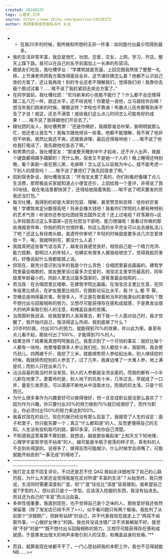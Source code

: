 ```yaml
---
created: 20240225
tags: 心理学,工作
source: https://www.zhihu.com/question/24230372
author: 杨思蒙我感觉我有点叼 关注
---
```

- - 在我20岁的时候，我所做和所想的无非一件事：如何能付出最少而得到最多。
- 我的生活非常丰富，我总是很忙，社团，恋爱，交友，上网，学习，开店，整天上蹿下跳。我可以在自己的名字前面加上一长串的形容词。
- 跟朋友们吃饭，我吐槽学业：“学建筑就是苦逼，上回交图我熬夜了整整一礼拜。上节课老师把我方案改得面目全非，这节课你猜怎么着？他都不认识自己改的方案了，还让我再改！别的专业还老不理解我们，觉得我们闲！我靠你去画个图试试看？……唉不说了我赶紧回去突击方案了。”
- 在同学面前，我吐槽社团：“尼玛新来的小孩能不能行了？什么都不会还拽得跟二五八万一样，就这水平，还不经说呢！你要是一说他，立马就给你白眼！想当年我们刚来的时候，哪敢这样？学校也不靠谱！布置点儿任务都等到来不及了才说！就这，还总不满意！就给我们这么点儿时间怎么可能有好的成果！……唉不说了我得跟他们开会去了。”
- 跟社团的友人，我吐槽男票：“还是你俩好，我跟那谁总吵架，我明明就那么忙，他还老让我生气！我每次跟他倾诉一些事，他都不能理解，我不爽了他非但不哄我，居然比我还不爽，还跟我讲理，最后还得我哄他！……唉不说了他给我打电话了，我先跟他吃饭去了啊。”
- 和男票约会，我吐槽室友：“那谁整天睡到中午才起床，还不许人出声，我敲个键盘都得蹑手蹑脚的！凭什么啊，宿舍又不是她一个人的！晚上睡得还特别晚，看个美剧一直在那儿笑，毛病啊！怎么这么以自我为中心，就不能考虑一下别人的感受吗！……唉不说了要熄灯了我先回宿舍了啊。”
- 回到宿舍卧谈，我吐槽淘宝店：“开淘宝太累了真的，你们别看好像赚了点儿生活费，那帮极品买家就知道占小便宜还价，上回给我一个差评，非得讹了我50块钱，我在电话里都快哭了，还得给她陪着笑脸……唉不说了明天要发的货我还没打包。”
- 每次吐槽，我得到的却是大家的包容、理解，甚至赞赏和崇拜：哇你好厉害哦！学建筑肯定分数很高吧！将来会赚大钱吧！我看你们学院的人都有种特别的艺术气质！听说你还参加社团经常去国外交流？还上过电视？好羡慕你~这么年轻就去过这么多国家~还在社团当干部吧，能力很强呢！我看过你做的那些海报宣传单，你拍的照片也很好看，你这么高的水平完全可以出去接私活儿了吧？还这么有经商头脑，是遗传你爹吧？年轻的时候就是要多谈几次恋爱体验一下，唉，我就特别宅，都没什么人追！
- 我就真把这些客气话当真了，越发自我感觉良好，相信自己是一个精力充沛、能力拔群、聪明过人的年轻人，也确实有很多人被我给唬住了，觉得我挺厉害的，好像说起什么我都能插上话。
- 但现在，我充分意识到当年的我是个什么货色：合唱团里最会画画的，建筑学院里最会唱歌的，朋友圈里谈过最多次恋爱的，淘宝店主里学历最高的，同年级里年龄最小的，同龄人里去过最多国家的，游客里最会拍照的……
- 而当我：在合唱团里比唱歌，在建筑学院比画画，在淘宝店主里比生意，在同年级里比绩点，在驴友圈里比经历，在摄影论坛比水平，我 什 么 都 不 算。
- 空桶总是响得最厉害。有很多人，不正是在做着和当年的我类似的事情吗？既不想付出与回报相称的努力，又想尽可能获得存在感和成就感，于是靠发出很大的响声来吸引别人的注意，和掩盖自身的贫瘠。
- 当周围听我说话、给我鼓掌的人渐渐离去，剩下我一个人面对自己时，我才惊醒了，我开始问自己，我活得这么热闹，我到底做了什么？
- 20岁时的我，付出30%的努力，就能得到70%的效果，并以此为荣。甚至有点儿看不起，那些付出了100%，才能得到70%的人。
- 结果怎样？结果我真想呵呵我自己。我意识到了一个可怕的事实：就好比每个人都有一块地，地里埋着很多人参让我们挖。别人都挖十米，我聪明，我会使巧劲儿，四两拨千斤，我挖了三米，就能顺势把人参给起出来。别人继续挖的时候，我就转而挖别的人参去了。过了几年，我身边堆了一大堆人参，地上满是坑；而别人只挖出来几个。
- 沾沾自喜的我当时并没发现，别人的人参都是全须全尾的，而我的都有一小半儿断在地里了。更要命的是，别人地下的坑有十米，几年过去，早就成了一口井，量变引发质变，可以源源不断地从中汲取水分。而我的坑太浅，只是个坑而已。
- 为什么很多事作为兴趣爱好可以做得很好，但一旦变成职业就没那么喜欢了？因为作为兴趣，你只要付出30%的努力做到70%就已经很好了，而作为职业，你必须付出150%的努力来达到100%。
- 我喜欢现在的自己，现在的我已经没有那么狂妄了，我接受了人生的设定：面子和里子，你只能先要一个；真正“什么都知道”的人，反而更懂得自己的无知。人生没有投机取巧的路，脚印多深，只有你自己清楚。
- 不知道我这答案算不算扣题，我想说，越是那些看起来“上知天文下知地理，心理学宇宙哲学信手拈来”的人，越可能是半瓶子晃荡的样子货，真有料的人不会到处得瑟的。说得多了，做得反而可能越少。什么时候学会闭嘴了，可能就能开始告别“一事无成”的境地了。
- \----------------------------------------------------------------------------------------------------------
- 我打定主意不回复评论，不过还是忍不住 QAQ 我如此详细地写了自己的心路历程，为什么大家还会觉得我是在反对所谓“丰富的生活”？从始至终，我只想说，生活同时需要深度和广度，但“广度”往往比“深度”容易做到。我希望自己是T字型的人，但以前只是个一字型。应该深入挖掘的东西，我没有钻进去。而且还为自己的“丰富”而沾沾自喜。
- 多样性很重要，我直到现在，也不觉得自己是个乏味的人，那些爱好我还依然保留着（除了淘宝店已经不开了><）。似乎看问题只有两个极端，我批判了从前那个“涉猎颇广，但鲜有钻研”的自己，并不代表我现在就走上了“两耳不闻窗外事，一心做好女博士”的路。我也并没说涉猎广泛不求甚解就不好。我觉得“不好”的是**“既不想付出与回报相称的努力，又想尽可能获得存在感和成就感，于是靠发出很大的响声来吸引别人的注意，和掩盖自身的贫瘠。”**
-
- 而且，就算我现在啥都不干了，一门心思钻研我的本职工作，我也不见得就能NB……><